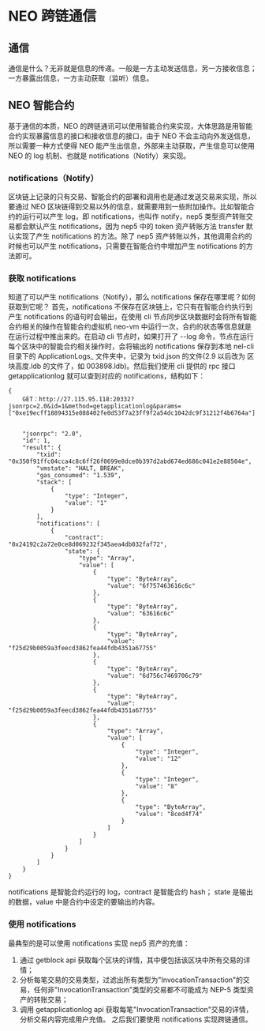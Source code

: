 # NEO 跨链通信
## 通信
通信是什么？无非就是信息的传递。一般是一方主动发送信息，另一方接收信息；一方暴露出信息，一方主动获取（监听）信息。
## NEO 智能合约
基于通信的本质，NEO 的跨链通讯可以使用智能合约来实现，大体思路是用智能合约实现暴露信息的接口和接收信息的接口，由于 NEO 不会主动向外发送信息，所以需要一种方式使得 NEO 能产生出信息，外部来主动获取，产生信息可以使用 NEO 的 log 机制、也就是 notifications（Notify）来实现。

### notifications（Notify）
区块链上记录的只有交易、智能合约的部署和调用也是通过发送交易来实现，所以要通过 NEO 区块链得到交易以外的信息，就需要用到一些附加操作。比如智能合约的运行可以产生 log，即 notifications，也叫作 notify，nep5 类型资产转账交易都会默认产生 notifications，因为 nep5 中的 token 资产转账方法 transfer 默认实现了产生 notifications 的方法。除了 nep5 资产转账以外，其他调用合约的时候也可以产生 notifications，只需要在智能合约中增加产生 notifications 的方法即可。
### 获取 notifications
知道了可以产生 notifications（Notify），那么 notifications 保存在哪里呢？如何获取到它呢？
首先，notifications 不保存在区块链上，它只有在智能合约执行到产生 notifications 的语句时会输出，在使用 cli 节点同步区块数据时会将所有智能合约相关的操作在智能合约虚拟机 neo-vm 中运行一次，合约的状态等信息就是在运行过程中推出来的。在启动 cli 节点时，如果打开了 --log 命令，节点在运行每个区块中的智能合约相关操作时，会将输出的 notifications 保存到本地 nel-cli 目录下的 ApplicationLogs_ 文件夹中，记录为 txid.json 的文件(2.9 以后改为 区块高度.ldb 的文件了，如 003898.ldb)。然后我们使用 cli 提供的 rpc 接口 getapplicationlog 就可以查到对应的 notifications，结构如下：
```
{
    GET：http://27.115.95.118:20332?jsonrpc=2.0&id=1&method=getapplicationlog&params=["0xe19ecff18894315e088402fe0d53f7a23ff9f2a54dc1042dc9f31212f4b6764a"]


    "jsonrpc": "2.0",
    "id": 1,
    "result": {
        "txid": "0x350f91ffc04cca4c8c6ff26f0699e8dce0b397d2abd674ed686c041e2e88504e",
        "vmstate": "HALT, BREAK",
        "gas_consumed": "1.539",
        "stack": [
            {
                "type": "Integer",
                "value": "1"
            }
        ],
        "notifications": [
            {
                "contract": "0x24192c2a72e0ce8d069232f345aea4db032faf72",
                "state": {
                    "type": "Array",
                    "value": [
                        {
                            "type": "ByteArray",
                            "value": "6f757463616c6c"
                        },
                        {
                            "type": "ByteArray",
                            "value": "63616c6c"
                        },
                        {
                            "type": "ByteArray",
                            "value": "f25d29b0059a3feecd3862fea44fdb4351a67755"
                        },
                        {
                            "type": "ByteArray",
                            "value": "6d756c7469706c79"
                        },
                        {
                            "type": "ByteArray",
                            "value": "f25d29b0059a3feecd3862fea44fdb4351a67755"
                        },
                        {
                            "type": "Array",
                            "value": [
                                {
                                    "type": "Integer",
                                    "value": "12"
                                },
                                {
                                    "type": "Integer",
                                    "value": "8"
                                },
                                {
                                    "type": "ByteArray",
                                    "value": "8ced4f74"
                                }
                            ]
                        }
                    ]
                }
            }
        ]
    }
}
```
notifications 是智能合约运行的 log，contract 是智能合约 hash；
state 是输出的数据，value 中是合约中设定的要输出的内容。
### 使用 notifications
最典型的是可以使用 notifications 实现 nep5 资产的充值：
1. 通过 getblock api 获取每个区块的详情，其中便包括该区块中所有交易的详情；
2. 分析每笔交易的交易类型，过滤出所有类型为"InvocationTransaction"的交易，任何非"InvocationTransaction"类型的交易都不可能成为 NEP-5 类型资产的转账交易；
3. 调用 getapplicationlog api 获取每笔"InvocationTransaction"交易的详情，分析交易内容完成用户充值。
之后我们要使用 notifications 实现跨链通信。

